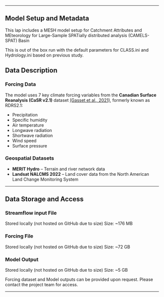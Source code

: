 
---

## Model Setup and Metadata

This lap includes a MESH model setup for Catchment Attributes and MEteorology for Large-Sample SPATially distributed analysis (CAMELS-SPAT) Basin

This is out of the box run with the default parameters for CLASS.ini and Hydrology.ini based on previous study.

## Data Description

### Forcing Data

The model uses 7 key climate forcing variables from the **Canadian Surface Reanalysis (CaSR v2.1)** dataset [(Gasset et al., 2021)](https://doi.org/10.5194/essd-13-4269-2021), formerly known as RDRS2.1:

- Precipitation  
- Specific humidity  
- Air temperature  
- Longwave radiation  
- Shortwave radiation  
- Wind speed  
- Surface pressure  

### Geospatial Datasets

- **MERIT Hydro** – Terrain and river network data 
- **Landsat NALCMS 2022** – Land cover data from the North American Land Change Monitoring System

---

## Data Storage and Access

### Streamflow input File
Stored locally (not hosted on GitHub due to size)
Size: ~176 MB

### Forcing File
Stored locally (not hosted on GitHub due to size)
Size: ~72 GB

### Model Output
Stored locally (not hosted on GitHub due to size) 
Size: ~5 GB

Forcing dataset and Model outputs can be provided upon request. Please contact the project team for access.

---
